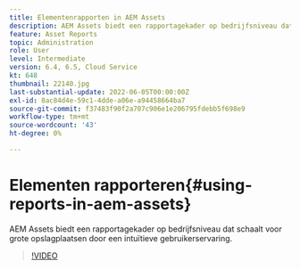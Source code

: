 ```yaml
---
title: Elementenrapporten in AEM Assets
description: AEM Assets biedt een rapportagekader op bedrijfsniveau dat schaalt voor grote opslagplaatsen door een intuïtieve gebruikerservaring.
feature: Asset Reports
topic: Administration
role: User
level: Intermediate
version: 6.4, 6.5, Cloud Service
kt: 648
thumbnail: 22140.jpg
last-substantial-update: 2022-06-05T00:00:00Z
exl-id: 8ac84d4e-59c1-4dde-a06e-a94458664ba7
source-git-commit: f37483f90f2a707c906e1e206795fdebb5f698e9
workflow-type: tm+mt
source-wordcount: '43'
ht-degree: 0%

---
```


# Elementen rapporteren{#using-reports-in-aem-assets}

AEM Assets biedt een rapportagekader op bedrijfsniveau dat schaalt voor grote opslagplaatsen door een intuïtieve gebruikerservaring.

>[!VIDEO](https://video.tv.adobe.com/v/22140/?quality=12&learn=on)
